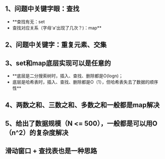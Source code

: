 ﻿## 1、问题中关键字眼：查找

 - **查找有无：set
 - 查找对应关系（字母'a'出现了几次？)：map**
## 2、问题中关键字：重复元素、交集
## 3、set和map底层实现可以是任意的
 - **底层是二分搜索树时，插入、查找、删除都是O(logn)；
 - 底层是哈希表时，插入、查找、删除都是O（1），但哈希表失去了数据的顺序性**
## 4、两数之和、三数之和、多数之和一般都是map解决
## 5、给出了数据规模（N <= 500），一般都是可以用O（n^2）的复杂度解决
## 滑动窗口 + 查找表也是一种思路
